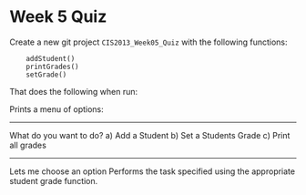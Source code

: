# Week 5 Quiz

Create a new git project `CIS2013_Week05_Quiz` with the following functions:

```
	addStudent()
	printGrades()
	setGrade()
```

That does the following when run:

Prints a menu of options:
 ****************************
  What do you want to do?
  a) Add a Student
  b) Set a Students Grade
  c) Print all grades
 *****************************
 
Lets me choose an option
Performs the task specified using the appropriate student grade function.